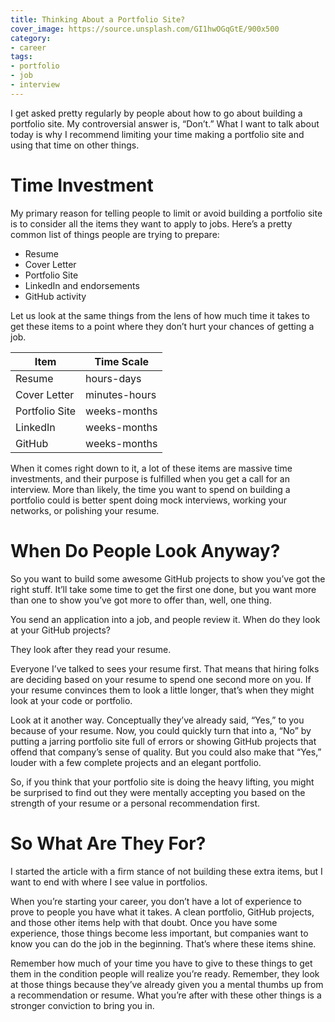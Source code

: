```yaml
---
title: Thinking About a Portfolio Site?
cover_image: https://source.unsplash.com/GI1hwOGqGtE/900x500
category:
- career
tags:
- portfolio
- job
- interview
---
```

I get asked pretty regularly by people about how to go about building a portfolio site. My controversial answer is, “Don’t.” What I want to talk about today is why I recommend limiting your time making a portfolio site and using that time on other things.

# Time Investment

My primary reason for telling people to limit or avoid building a portfolio site is to consider all the items they want to apply to jobs. Here’s a pretty common list of things people are trying to prepare:

- Resume
- Cover Letter
- Portfolio Site
- LinkedIn and endorsements
- GitHub activity

Let us look at the same things from the lens of how much time it takes to get these items to a point where they don’t hurt your chances of getting a job.

| Item | Time Scale|
|---------------|----------|
| Resume | hours-days |
| Cover Letter | minutes-hours |
| Portfolio Site | weeks-months |
| LinkedIn | weeks-months |
| GitHub | weeks-months |

When it comes right down to it, a lot of these items are massive time investments, and their purpose is fulfilled when you get a call for an interview. More than likely, the time you want to spend on building a portfolio could is better spent doing mock interviews, working your networks, or polishing your resume.

# When Do People Look Anyway?

So you want to build some awesome GitHub projects to show you’ve got the right stuff. It’ll take some time to get the first one done, but you want more than one to show you’ve got more to offer than, well, one thing.

You send an application into a job, and people review it. When do they look at your GitHub projects? 

They look after they read your resume.

Everyone I’ve talked to sees your resume first. That means that hiring folks are deciding based on your resume to spend one second more on you. If your resume convinces them to look a little longer, that’s when they might look at your code or portfolio.

Look at it another way. Conceptually they’ve already said, “Yes,” to you because of your resume. Now, you could quickly turn that into a, “No” by putting a jarring portfolio site full of errors or showing GitHub projects that offend that company’s sense of quality. But you could also make that “Yes,” louder with a few complete projects and an elegant portfolio.

So, if you think that your portfolio site is doing the heavy lifting, you might be surprised to find out they were mentally accepting you based on the strength of your resume or a personal recommendation first.

# So What Are They For?

I started the article with a firm stance of not building these extra items, but I want to end with where I see value in portfolios.

When you’re starting your career, you don’t have a lot of experience to prove to people you have what it takes. A clean portfolio, GitHub projects, and those other items help with that doubt. Once you have some experience, those things become less important, but companies want to know you can do the job in the beginning. That’s where these items shine.

Remember how much of your time you have to give to these things to get them in the condition people will realize you’re ready. Remember, they look at those things because they’ve already given you a mental thumbs up from a recommendation or resume. What you’re after with these other things is a stronger conviction to bring you in.
